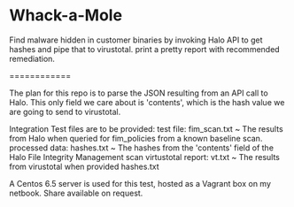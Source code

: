 Whack-a-Mole
============

Find malware hidden in customer binaries by invoking Halo API to get hashes and pipe that to virustotal.  print a pretty report with recommended remediation.  

============

The plan for this repo is to parse the JSON resulting from an API call to Halo.  This only field we care about is 'contents', which is the hash value we are going to send to virustotal.

Integration Test files are to be provided:
    test file:  fim_scan.txt    ~  The results from Halo when queried for fim_policies from a known baseline scan.
    processed data:  hashes.txt ~   The hashes from the 'contents' field of the Halo File Integrity Management scan
    virtustotal report: vt.txt  ~   The results from virustotal when provided hashes.txt

A Centos 6.5 server is used for this test, hosted as a Vagrant box on my netbook.
Share available on request.
